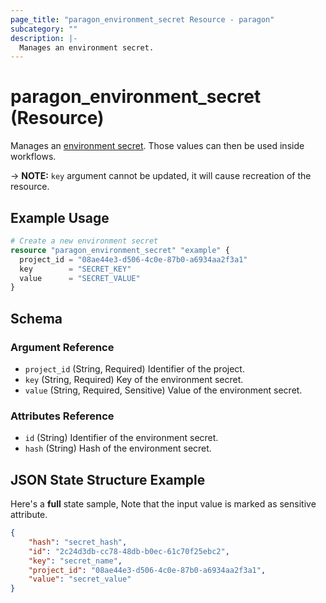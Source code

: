 ```yaml
---
page_title: "paragon_environment_secret Resource - paragon"
subcategory: ""
description: |-
  Manages an environment secret.
---
```


# paragon_environment_secret (Resource)

Manages an [environment secret](https://docs-prod.useparagon.com/workflows/environment-secrets). Those values can then be used inside workflows.

-> **NOTE:** `key` argument cannot be updated, it will cause recreation of the resource.

## Example Usage

```terraform
# Create a new environment secret
resource "paragon_environment_secret" "example" {
  project_id = "08ae44e3-d506-4c0e-87b0-a6934aa2f3a1"
  key        = "SECRET_KEY"
  value      = "SECRET_VALUE"
}
```

## Schema

### Argument Reference

- `project_id` (String, Required) Identifier of the project.
- `key` (String, Required) Key of the environment secret.
- `value` (String, Required, Sensitive) Value of the environment secret.

### Attributes Reference

- `id` (String) Identifier of the environment secret.
- `hash` (String) Hash of the environment secret.

## JSON State Structure Example

Here's a **full** state sample, Note that the input value is marked as sensitive attribute.

```json
{
    "hash": "secret_hash",
    "id": "2c24d3db-cc78-48db-b0ec-61c70f25ebc2",
    "key": "secret_name",
    "project_id": "08ae44e3-d506-4c0e-87b0-a6934aa2f3a1",
    "value": "secret_value"
}
```
